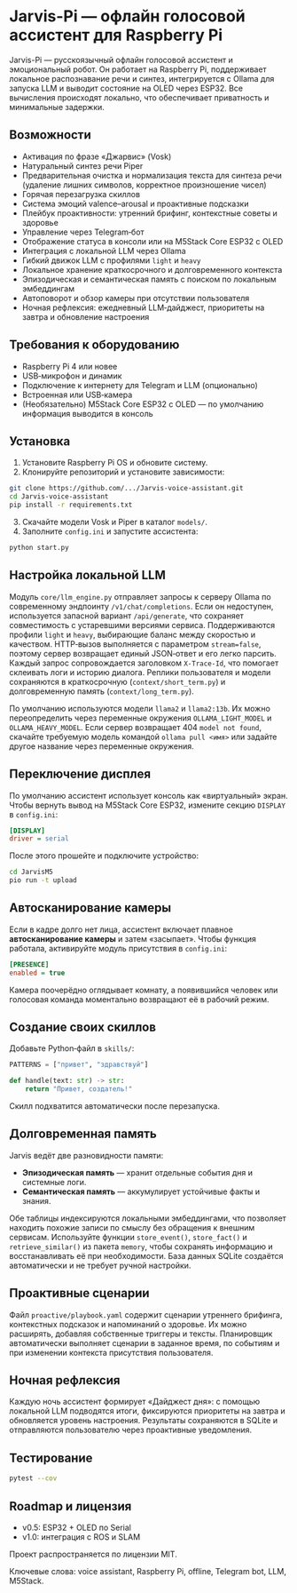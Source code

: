 # Jarvis-Pi — офлайн голосовой ассистент для Raspberry Pi

Jarvis-Pi — русскоязычный офлайн голосовой ассистент и эмоциональный робот. Он работает на Raspberry Pi, поддерживает локальное распознавание речи и синтез, интегрируется с Ollama для запуска LLM и выводит состояние на OLED через ESP32. Все вычисления происходят локально, что обеспечивает приватность и минимальные задержки.

## Возможности

- Активация по фразе «Джарвис» (Vosk)
- Натуральный синтез речи Piper
- Предварительная очистка и нормализация текста для синтеза речи
  (удаление лишних символов, корректное произношение чисел)
- Горячая перезагрузка скиллов
- Система эмоций valence–arousal и проактивные подсказки
- Плейбук проактивности: утренний брифинг, контекстные советы и здоровье
- Управление через Telegram‑бот
 - Отображение статуса в консоли или на M5Stack Core ESP32 с OLED
- Интеграция с локальной LLM через Ollama
- Гибкий движок LLM с профилями `light` и `heavy`
- Локальное хранение краткосрочного и долговременного контекста
- Эпизодическая и семантическая память с поиском по локальным эмбеддингам
- Автоповорот и обзор камеры при отсутствии пользователя
- Ночная рефлексия: ежедневный LLM‑дайджест, приоритеты на завтра и обновление настроения

## Требования к оборудованию

- Raspberry Pi 4 или новее
- USB‑микрофон и динамик
- Подключение к интернету для Telegram и LLM (опционально)
 - Встроенная или USB‑камера
 - (Необязательно) M5Stack Core ESP32 с OLED — по умолчанию информация выводится в консоль

## Установка

1. Установите Raspberry Pi OS и обновите систему.
2. Клонируйте репозиторий и установите зависимости:

```bash
git clone https://github.com/.../Jarvis-voice-assistant.git
cd Jarvis-voice-assistant
pip install -r requirements.txt
```

3. Скачайте модели Vosk и Piper в каталог `models/`.
4. Заполните `config.ini` и запустите ассистента:

```bash
python start.py
```

## Настройка локальной LLM

Модуль `core/llm_engine.py` отправляет запросы к серверу Ollama по
современному эндпоинту `/v1/chat/completions`. Если он недоступен,
используется запасной вариант `/api/generate`, что сохраняет совместимость с
устаревшими версиями сервиса. Поддерживаются профили `light` и `heavy`,
выбирающие баланс между скоростью и качеством. HTTP‑вызов выполняется с
параметром `stream=false`, поэтому сервер возвращает единый JSON‑ответ и его
легко парсить. Каждый запрос сопровождается заголовком `X-Trace-Id`, что
помогает склеивать логи и историю диалога. Реплики пользователя и модели
сохраняются в краткосрочную (`context/short_term.py`) и долговременную память
(`context/long_term.py`).

По умолчанию используются модели `llama2` и `llama2:13b`. Их можно
переопределить через переменные окружения `OLLAMA_LIGHT_MODEL` и
`OLLAMA_HEAVY_MODEL`. Если сервер возвращает 404 `model not found`,
скачайте требуемую модель командой `ollama pull <имя>` или задайте другое
название через переменные окружения.

## Переключение дисплея

По умолчанию ассистент использует консоль как «виртуальный» экран. Чтобы вернуть вывод на M5Stack Core ESP32, измените секцию `DISPLAY` в `config.ini`:

```ini
[DISPLAY]
driver = serial
```

После этого прошейте и подключите устройство:

```bash
cd JarvisM5
pio run -t upload
```

## Автосканирование камеры

Если в кадре долго нет лица, ассистент включает плавное **автосканирование камеры** и затем «засыпает». Чтобы функция работала, активируйте модуль присутствия в `config.ini`:

```ini
[PRESENCE]
enabled = true
```

Камера поочерёдно оглядывает комнату, а появившийся человек или голосовая команда моментально возвращают её в рабочий режим.

## Создание своих скиллов

Добавьте Python‑файл в `skills/`:

```python
PATTERNS = ["привет", "здравствуй"]

def handle(text: str) -> str:
    return "Привет, создатель!"
```

Скилл подхватится автоматически после перезапуска.

## Долговременная память

Jarvis ведёт две разновидности памяти:

- **Эпизодическая память** — хранит отдельные события дня и системные
  логи.
- **Семантическая память** — аккумулирует устойчивые факты и знания.

Обе таблицы индексируются локальными эмбеддингами, что позволяет
находить похожие записи по смыслу без обращения к внешним сервисам.
Используйте функции `store_event()`, `store_fact()` и
`retrieve_similar()` из пакета `memory`, чтобы сохранять информацию и
восстанавливать её при необходимости. База данных SQLite создаётся
автоматически и не требует ручной настройки.

## Проактивные сценарии

Файл `proactive/playbook.yaml` содержит сценарии утреннего брифинга,
контекстных подсказок и напоминаний о здоровье. Их можно расширять,
добавляя собственные триггеры и тексты. Планировщик автоматически
выполняет сценарии в заданное время, по событиям и при изменении
контекста присутствия пользователя.

## Ночная рефлексия

Каждую ночь ассистент формирует «Дайджест дня»: с помощью локальной LLM
подводятся итоги, фиксируются приоритеты на завтра и обновляется уровень
настроения. Результаты сохраняются в SQLite и отправляются пользователю через
проактивные уведомления.

## Тестирование

```bash
pytest --cov
```

## Roadmap и лицензия

- v0.5: ESP32 + OLED по Serial
- v1.0: интеграция с ROS и SLAM

Проект распространяется по лицензии MIT.

Ключевые слова: voice assistant, Raspberry Pi, offline, Telegram bot, LLM, M5Stack.
